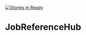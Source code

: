 [![Stories in Ready](https://badge.waffle.io/AmbitiousElm/JobReferenceHub.png?label=ready&title=Ready)](https://waffle.io/AmbitiousElm/JobReferenceHub)
# JobReferenceHub